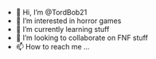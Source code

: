 - 👋 Hi, I’m @TordBob21
- 👀 I’m interested in horror games
- 🌱 I’m currently learning stuff
- 💞️ I’m looking to collaborate on FNF stuff
- 📫 How to reach me ...

<!---
TordBob21/TordBob21 is a ✨ special ✨ repository because its `README.md` (this file) appears on your GitHub profile.
You can click the Preview link to take a look at your changes.
--->
